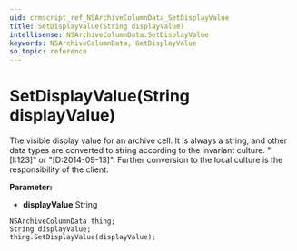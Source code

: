 ```yaml
---
uid: crmscript_ref_NSArchiveColumnData_SetDisplayValue
title: SetDisplayValue(String displayValue)
intellisense: NSArchiveColumnData.SetDisplayValue
keywords: NSArchiveColumnData, GetDisplayValue
so.topic: reference
---
```


# SetDisplayValue(String displayValue)

The visible display value for an archive cell. It is always a string, and other data types are converted to string according to the invariant culture. "[I:123]" or "[D:2014-09-13]". Further conversion to the local culture is the responsibility of the client.

**Parameter:** 
* **displayValue** String

```crmscript
NSArchiveColumnData thing;
String displayValue;
thing.SetDisplayValue(displayValue);
```

